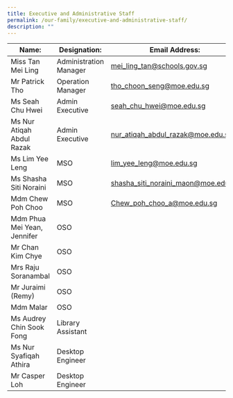 ```yaml
---
title: Executive and Administrative Staff
permalink: /our-family/executive-and-administrative-staff/
description: ""
---
```

| Name: | Designation: | Email Address: |
| -------- | -------- | -------- |
| Miss Tan Mei Ling     | Administration Manager     | mei_ling_tan@schools.gov.sg     |
| Mr Patrick Tho     | Operation Manager     | tho_choon_seng@moe.edu.sg     |
| Ms Seah Chu Hwei     | Admin Executive     | seah_chu_hwei@moe.edu.sg     |
| Ms Nur Atiqah Abdul Razak     | Admin Executive     | nur_atiqah_abdul_razak@moe.edu.sg     |
| Ms Lim Yee Leng     | MSO    | lim_yee_leng@moe.edu.sg     |
| Ms Shasha Siti Noraini     | MSO    | shasha_siti_noraini_maon@moe.edu.sg     |
| Mdm Chew Poh Choo     | MSO    | Chew_poh_choo_a@moe.edu.sg     |
| Mdm Phua Mei Yean, Jennifer    | OSO    |      |
| Mr Chan Kim Chye    | OSO    |      |
| Mrs Raju Soranambal   | OSO    |      |
| Mr Juraimi (Remy)  | OSO    |      |
| Mdm Malar  | OSO    |      |
| Ms Audrey Chin Sook Fong  | Library Assistant    |      |
| Ms Nur Syafiqah Athira   | Desktop Engineer    |      |
| Mr Casper Loh  | Desktop Engineer    |      |
